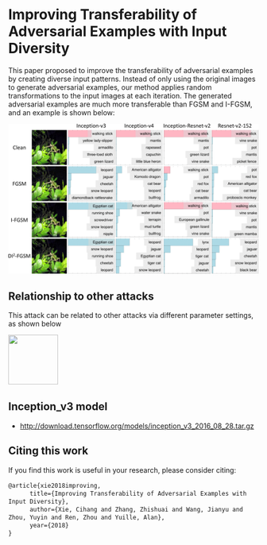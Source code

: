 # Improving Transferability of Adversarial Examples with Input Diversity

This paper proposed to improve the transferability of adversarial examples by creating diverse input patterns. Instead of only using the original images to generate adversarial examples, our method applies random transformations to the input images at each iteration. The generated adversarial examples are much more transferable than FGSM and I-FGSM, and an example is shown below:

![demo](demo.png)


## Relationship to other attacks

This attack can be related to other attacks via different parameter settings, as shown below

<img src="https://github.com/cihangxie/DI-2-FGSM/blob/master/relationship.png" width="100" height="100">

## Inception_v3 model

- http://download.tensorflow.org/models/inception_v3_2016_08_28.tar.gz


## Citing this work

If you find this work is useful in your research, please consider citing:

    @article{xie2018improving,
          title={Improving Transferability of Adversarial Examples with Input Diversity},
          author={Xie, Cihang and Zhang, Zhishuai and Wang, Jianyu and Zhou, Yuyin and Ren, Zhou and Yuille, Alan},
          year={2018}
    }
